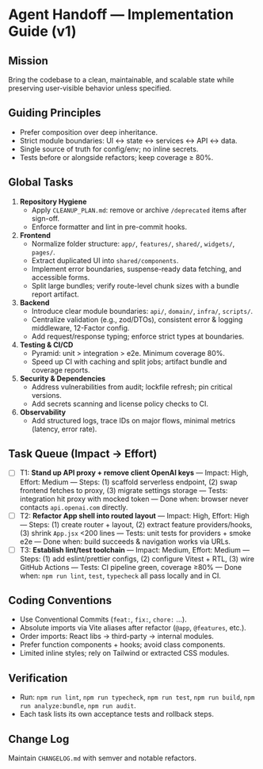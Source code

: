 # Agent Handoff — Implementation Guide (v1)

## Mission
Bring the codebase to a clean, maintainable, and scalable state while preserving user-visible behavior unless specified.

## Guiding Principles
- Prefer composition over deep inheritance.
- Strict module boundaries: UI ↔ state ↔ services ↔ API ↔ data.
- Single source of truth for config/env; no inline secrets.
- Tests before or alongside refactors; keep coverage ≥ 80%.

## Global Tasks
1. **Repository Hygiene**
   - Apply `CLEANUP_PLAN.md`: remove or archive `/deprecated` items after sign-off.
   - Enforce formatter and lint in pre-commit hooks.
2. **Frontend**
   - Normalize folder structure: `app/`, `features/`, `shared/`, `widgets/`, `pages/`.
   - Extract duplicated UI into `shared/components`.
   - Implement error boundaries, suspense-ready data fetching, and accessible forms.
   - Split large bundles; verify route-level chunk sizes with a bundle report artifact.
3. **Backend**
   - Introduce clear module boundaries: `api/`, `domain/`, `infra/`, `scripts/`.
   - Centralize validation (e.g., zod/DTOs), consistent error & logging middleware, 12-Factor config.
   - Add request/response typing; enforce strict types at boundaries.
4. **Testing & CI/CD**
   - Pyramid: unit > integration > e2e. Minimum coverage 80%.
   - Speed up CI with caching and split jobs; artifact bundle and coverage reports.
5. **Security & Dependencies**
   - Address vulnerabilities from audit; lockfile refresh; pin critical versions.
   - Add secrets scanning and license policy checks to CI.
6. **Observability**
   - Add structured logs, trace IDs on major flows, minimal metrics (latency, error rate).

## Task Queue (Impact → Effort)
- [ ] T1: **Stand up API proxy + remove client OpenAI keys** — Impact: High, Effort: Medium — Steps: (1) scaffold serverless endpoint, (2) swap frontend fetches to proxy, (3) migrate settings storage — Tests: integration hit proxy with mocked token — Done when: browser never contacts `api.openai.com` directly.
- [ ] T2: **Refactor App shell into routed layout** — Impact: High, Effort: High — Steps: (1) create router + layout, (2) extract feature providers/hooks, (3) shrink `App.jsx` <200 lines — Tests: unit tests for providers + smoke e2e — Done when: build succeeds & navigation works via URLs.
- [ ] T3: **Establish lint/test toolchain** — Impact: Medium, Effort: Medium — Steps: (1) add eslint/prettier configs, (2) configure Vitest + RTL, (3) wire GitHub Actions — Tests: CI pipeline green, coverage ≥80% — Done when: `npm run lint`, `test`, `typecheck` all pass locally and in CI.

## Coding Conventions
- Use Conventional Commits (`feat:`, `fix:`, `chore:` …).
- Absolute imports via Vite aliases after refactor (`@app`, `@features`, etc.).
- Order imports: React libs → third-party → internal modules.
- Prefer function components + hooks; avoid class components.
- Limited inline styles; rely on Tailwind or extracted CSS modules.

## Verification
- Run: `npm run lint`, `npm run typecheck`, `npm run test`, `npm run build`, `npm run analyze:bundle`, `npm run audit`.
- Each task lists its own acceptance tests and rollback steps.

## Change Log
Maintain `CHANGELOG.md` with semver and notable refactors.
